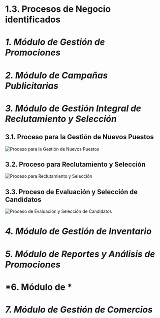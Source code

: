 # 1.3. Procesos de Negocio identificados
# *1. Módulo de Gestión de Promociones*

# *2. Módulo de Campañas Publicitarias*

# *3. Módulo de Gestión Integral de Reclutamiento y Selección*
## 3.1. Proceso para la Gestión de Nuevos Puestos
![Proceso para la Gestión de Nuevos Puestos]("images/Proceso%20para%20la%20Gestión%20de%20Nuevos%20Puestos.png")
## 3.2. Proceso para Reclutamiento y Selección
![Proceso para Reclutamiento y Selección]("images/Proceso%20para%20Reclutamiento%20y%20Selección.png")
## 3.3. Proceso de Evaluación y Selección de Candidatos
![Proceso de Evaluación y Selección de Candidatos]("images/Proceso%20de%20Evaluación%20y%20Selección%20de%20Candidatos.png")

# *4. Módulo de Gestión de Inventario*

# *5. Módulo de Reportes y Análisis de Promociones*

# *6. Módulo de  *

# *7. Módulo de Gestión de Comercios*
